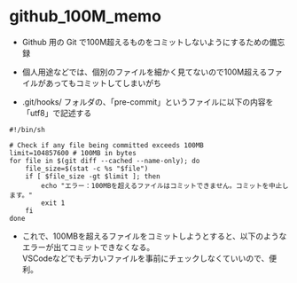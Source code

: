 # github_100M_memo
- Github 用の Git で100M超えるものをコミットしないようにするための備忘録
- 個人用途などでは、個別のファイルを細かく見てないので100M超えるファイルがあってもコミットしてしまいがち

- .git/hooks/ フォルダの、「pre-commit」というファイルに以下の内容を「utf8」で記述する

```
#!/bin/sh

# Check if any file being committed exceeds 100MB
limit=104857600 # 100MB in bytes
for file in $(git diff --cached --name-only); do
    file_size=$(stat -c %s "$file")
    if [ $file_size -gt $limit ]; then
        echo "エラー：100MBを超えるファイルはコミットできません。コミットを中止します。"
        exit 1
    fi
done
```

- これで、100MBを超えるファイルをコミットしようとすると、以下のようなエラーが出てコミットできなくなる。  
VSCodeなどでもデカいファイルを事前にチェックしなくていいので、便利。

